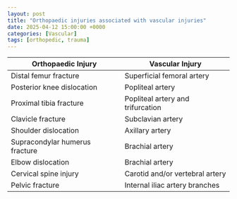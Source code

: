 ```yaml
---
layout: post
title: "Orthopaedic injuries associated with vascular injuries"
date: 2025-04-12 15:00:00 +0000
categories: [Vascular]
tags: [orthopedic, trauma]
---
```


| Orthopaedic Injury               | Vascular Injury                      |
|----------------------------------|--------------------------------------|
| Distal femur fracture            | Superficial femoral artery           |
| Posterior knee dislocation       | Popliteal artery                     |
| Proximal tibia fracture          | Popliteal artery and trifurcation    |
| Clavicle fracture                | Subclavian artery                    |
| Shoulder dislocation             | Axillary artery                      |
| Supracondylar humerus fracture   | Brachial artery                      |
| Elbow dislocation                | Brachial artery                      |
| Cervical spine injury            | Carotid and/or vertebral artery      |
| Pelvic fracture                  | Internal iliac artery branches       |